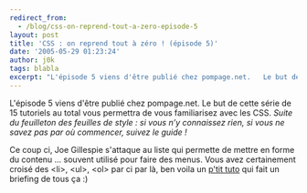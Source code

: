 ```yaml
---
redirect_from:
  - /blog/css-on-reprend-tout-a-zero-episode-5
layout: post
title: 'CSS : on reprend tout à zéro ! (épisode 5)'
date: '2005-05-29 01:23:24'
author: j0k
tags: blabla
excerpt: "L'épisode 5 viens d'être publié chez pompage.net.   Le but de cette série de 15 tutoriels au total vous permettra de vous familiarisez avec les CSS.   *Suite du feuilleton des feuilles de style : si vous n’y connaissez rien, si vous ne savez pas par où commencer, suivez le guide !*  \n  \nCe coup ci, Joe Gillespie s'attaque au liste qui permette de      …"
---
```



L'épisode 5 viens d'être publié chez pompage.net.   Le but de cette série de 15 tutoriels au total vous permettra de vous familiarisez avec les CSS.   *Suite du feuilleton des feuilles de style : si vous n’y connaissez rien, si vous ne savez pas par où commencer, suivez le guide !*

Ce coup ci, Joe Gillespie s'attaque au liste qui permette de mettre en forme du contenu ... souvent utilisé pour faire des menus.   Vous avez certainement croisé des &lt;li&gt;, &lt;ul&gt;, &lt;ol&gt; par ci par là, ben voila un [p'tit tuto](http://pompage.net/pompe/cssdezero-5/) qui fait un briefing de tous ça :)
